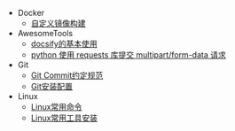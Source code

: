 * Docker
  * [自定义镜像构建](Docker/自定义镜像构建.md)
* AwesomeTools
  * [docsify的基本使用](/AwesomeTools/docsify的基本使用.md)
  * [python 使用 requests 库提交 multipart/form-data 请求](AwesomeTools/python使用requests库提交multipart-form-data请求.md)
* Git
  * [Git Commit约定规范](Git/git-commit约定规范.md)
  * [Git安装配置](Git/git安装配置.md)
* Linux
  * [Linux常用命令](Linux/linux常用命令.md)
  * [Linux常用工具安装](Linux/linux常用工具安装.md)
